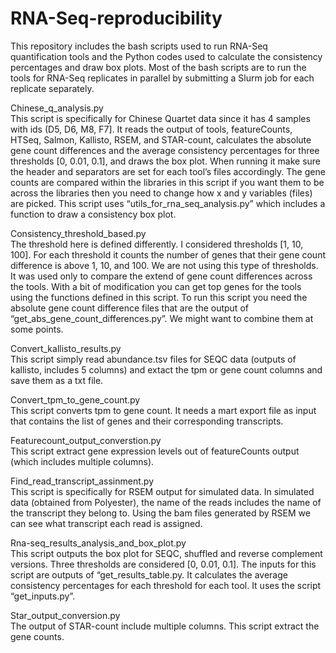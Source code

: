 # RNA-Seq-reproducibility

This repository includes the bash scripts used to run RNA-Seq quantification tools and the Python codes used to calculate the consistency percentages and draw box plots. Most of the bash scripts are to run the tools for RNA-Seq replicates in parallel by submitting a Slurm job for each replicate separately. 


Chinese_q_analysis.py \
This script is specifically for Chinese Quartet data since it has 4 samples with ids (D5, D6, M8, F7]. It reads the output of tools, featureCounts, HTSeq, Salmon, Kallisto, RSEM, and STAR-count, calculates the absolute gene count differences and the average consistency percentages for three thresholds [0, 0.01, 0.1], and draws the box plot. When running it make sure the header and separators are set for each tool’s files accordingly. The gene counts are compared within the libraries in this script if you want them to be across the libraries then you need to change how x and y variables (files) are picked.
This script uses “utils_for_rna_seq_analysis.py” which includes a function to draw a consistency box plot.


Consistency_threshold_based.py \
The threshold here is defined differently. I considered thresholds [1, 10, 100]. For each threshold it counts the number of genes that their gene count difference is above 1, 10, and 100. We are not using this type of thresholds. It was used only to compare the extend of gene count differences across the tools. With a bit of modification you can get top genes for the tools using the functions defined in this script. 
To run this script you need the absolute gene count difference files that are the output of “get_abs_gene_count_differences.py”. We might want to combine them at some points. 


Convert_kallisto_results.py \
This script simply read abundance.tsv files for SEQC data (outputs of kallisto, includes 5 columns) and extact the tpm or gene count columns and save them as a txt file. 

Convert_tpm_to_gene_count.py \
This script converts tpm to gene count. It needs a mart export file as input that contains the list of genes and their corresponding transcripts. 

Featurecount_output_converstion.py \
This script extract gene expression levels out of featureCounts output (which includes multiple columns).

Find_read_transcript_assinment.py \
This script is specifically for RSEM output for simulated data. In simulated data (obtained from Polyester), the name of the reads includes the name of the transcript they belong to. Using the bam files generated by RSEM we can see what transcript each read is assigned.


Rna-seq_results_analysis_and_box_plot.py \
This script outputs the box plot for SEQC, shuffled and reverse complement versions. Three thresholds are considered [0, 0.01, 0.1]. The inputs for this script are outputs of “get_results_table.py. It calculates the average consistency percentages for each threshold for each tool. It uses the script “get_inputs.py”. 

Star_output_conversion.py \
The output of STAR-count include multiple columns. This script extract the gene counts. 
